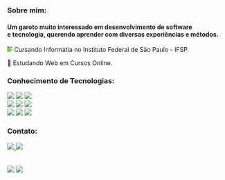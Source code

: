 
### Sobre mim:

<h4>Um garoto muito interessado em desenvolvimento de software<br/>e tecnologia, querendo aprender com diversas experiências e métodos.</h4>

<div>
  <p><img src="IF_Icon.png" alt="IF" width="12" height="12"> Cursando Informátia no Instituto Federal de São Paulo - IFSP.</p>
  <p>📖 Estudando Web em Cursos Online.</p>
</div>



### Conhecimento de Tecnologias:

<div>
  <img src="https://img.shields.io/badge/HTML5-E34F26?style=for-the-badge&logo=html5&logoColor=white"/>
  <img src="https://img.shields.io/badge/CSS3-1572B6?style=for-the-badge&logo=css3&logoColor=white"/>
  <img src="https://img.shields.io/badge/JavaScript-323330?style=for-the-badge&logo=javascript&logoColor=F7DF1E"/>
  <br/>
  <img src="https://img.shields.io/badge/TypeScript-3178C6.svg?style=for-the-badge&logo=TypeScript&logoColor=white"/>
  <img src="https://img.shields.io/badge/React-61DAFB.svg?style=for-the-badge&logo=React&logoColor=black"/>
  <img src="https://img.shields.io/badge/Redux-764ABC.svg?style=for-the-badge&logo=Redux&logoColor=white"/>
  <br/>
  <img src="https://img.shields.io/badge/C-00599C?style=for-the-badge&logo=c&logoColor=white"/>
  <img src="https://img.shields.io/badge/Java-ED8B00?style=for-the-badge&logo=openjdk&logoColor=white"/>
  <img src="https://img.shields.io/badge/MySQL-005C84?style=for-the-badge&logo=mysql&logoColor=white"/>
  
</div>

### Contato:

<div>
  <a href="https://www.linkedin.com/in/igor-de-almeida-aguiar-developer" target="_blank">
    <img src="https://img.shields.io/badge/LinkedIn-0A66C2.svg?style=for-the-badge&logo=LinkedIn&logoColor=white"/>
  </a>
  <a href = "mailto:aguiarigor365@gmail.com">
    <img src="https://img.shields.io/badge/Gmail-EA4335.svg?style=for-the-badge&logo=Gmail&logoColor=white" target="_blank">
  </a>
</div>

<br/>
<br/>

<div>
    <img height="190em" src="https://github-readme-stats.vercel.app/api?username=AguiarIgor&show_icons=true&theme=nightowl&count_private=true"/>
    <img height="190em" src="https://github-readme-stats.vercel.app/api/top-langs/?username=AguiarIgor&layout=compact&langs_count=16&theme=nightowl"/>
</div>
